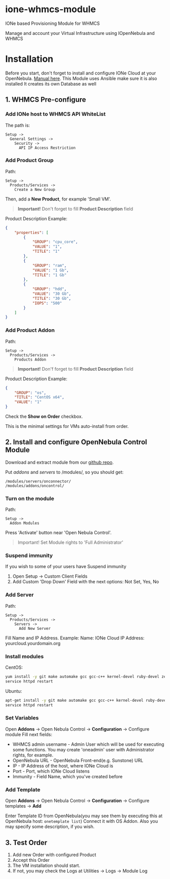 # ione-whmcs-module
IONe based Provisioning Module for WHMCS

Manage and account your Virtual Infrastructure using IOpenNebula and WHMCS

# Installation

Before you start, don't forget to install and configure IONe Cloud at your OpenNebula. [Manual here](https://github.com/ione-cloud/ione-sunstone).   This Module uses Ansible make sure it is also installed 
It creates its own Database as well  

## 1. WHMCS Pre-configure

### Add IONe host to WHMCS API WhiteList
The path is: 

    Setup -> 
      General Settings ->
        Security ->
          API IP Access Restriction

### Add Product Group
Path:

    Setup ->
      Products/Services ->
        Create a New Group

Then, add a **New Product**, for example 'Small VM'.

> **Important!**
> Don't forget to fill **Product Description** field

Product Description Example:
```json
{
    "properties": [
        {
            "GROUP": "cpu_core",
            "VALUE": "1",
            "TITLE": "1"
        },
        {
            "GROUP": "ram",
            "VALUE": "1 Gb",
            "TITLE": "1 Gb"
        },
        {
            "GROUP": "hdd",
            "VALUE": "30 Gb",
            "TITLE": "30 Gb",
            "IOPS": "500"
        }
    ]
}
```

### Add Product Addon
Path:

    Setup ->
      Products/Services ->
        Products Addon

> **Important!**
> Don'f forget to fill **Product Description** field

Product Description Example:
```json
{
    "GROUP": "os",
    "TITLE": "CentOS x64",
    "VALUE": "1"
}
```
Check the **Show on Order** checkbox.

This is the minimal settings for VMs auto-install from order.

## 2. Install and configure OpenNebula Control Module

Download and extract module from our [github repo](https://github.com/ione-cloud/ione-whmcs-module).

Put *addons* and *servers* to /modules/, so you should get:

    /modules/servers/onconnector/
    /modules/addons/oncontrol/

### Turn on the module
Path:

    Setup ->
      Addon Modules

Press 'Activate' button near 'Open Nebula Control'.

> Important!
> Set Module rights to 'Full Administrator'

### Suspend immunity

If you wish to some of your users have Suspend immunity

1. Open Setup -> Custom Client Fields
2. Add Custom 'Drop Down' Field with the next options: Not Set, Yes, No

### Add Server
Path:

    Setup ->
      Products/Services ->
        Servers ->
          Add New Server

Fill Name and IP Address.
Example:
    Name: IONe Cloud
    IP Address: yourcloud.yourdomain.org

### Install modules

CentOS:
```bash
yum install -y git make automake gcc gcc-c++ kernel-devel ruby-devel zeromq zeromq-devel php-zmq
service httpd restart
```

Ubuntu:
```bash
apt-get install -y git make automake gcc gcc-c++ kernel-devel ruby-devel zeromq zeromq-devel php-zmq
service httpd restart
```

### Set Variables

Open **Addons** -> Open Nebula Control -> **Configuration** -> Configure module
Fill next fields:
* WHMCS admin username - Admin User which will be used for executing some functions. You may create 'oneadmin' user with Administrator rights, for example.
* OpenNebula URL - OpenNebula Front-end(e.g. Sunstone) URL
* IP - IP Address of the host, where IONe Cloud is
* Port - Port, which IONe Cloud listens
* Immunity - Field Name, which you've created before

### Add Template

Open **Addons** -> Open Nebula Control -> **Configuration** -> Configure templates -> **Add**

Enter Template ID from OpenNebula(you may see them by executing this at OpenNebula host: ```onetemplate list```)
Connect it with OS Addon.
Also you may specify some description, if you wish.

## 3. Test Order

1. Add new Order with configured Product
2. Accept this Order
3. The VM installation should start.
4. If not, you may check the Logs at Utilities -> Logs -> Module Log
